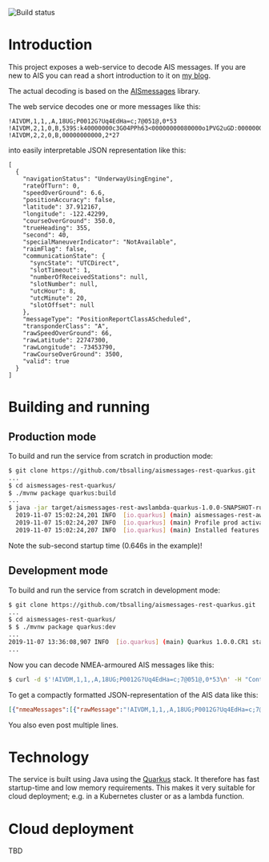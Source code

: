![Build status](https://travis-ci.org/tbsalling/aismessages.svg?branch=master)

# Introduction
This project exposes a web-service to decode AIS messages. If you are new to AIS you can read a short introduction to it on [my blog](https://tbsalling.dk/2018/09/01/an-introduction-to-ais/). 

The actual decoding is based on the [AISmessages](https://github.com/tbsalling/aismessages) library.

The web service decodes one or more messages like this:

```
!AIVDM,1,1,,A,18UG;P0012G?Uq4EdHa=c;7@051@,0*53
!AIVDM,2,1,0,B,539S:k40000000c3G04PPh63<00000000080000o1PVG2uGD:00000000000,0*34
!AIVDM,2,2,0,B,00000000000,2*27
```

into easily interpretable JSON representation like this:

```
[
  {
    "navigationStatus": "UnderwayUsingEngine",
    "rateOfTurn": 0,
    "speedOverGround": 6.6,
    "positionAccuracy": false,
    "latitude": 37.912167,
    "longitude": -122.42299,
    "courseOverGround": 350.0,
    "trueHeading": 355,
    "second": 40,
    "specialManeuverIndicator": "NotAvailable",
    "raimFlag": false,
    "communicationState": {
      "syncState": "UTCDirect",
      "slotTimeout": 1,
      "numberOfReceivedStations": null,
      "slotNumber": null,
      "utcHour": 8,
      "utcMinute": 20,
      "slotOffset": null
    },
    "messageType": "PositionReportClassAScheduled",
    "transponderClass": "A",
    "rawSpeedOverGround": 66,
    "rawLatitude": 22747300,
    "rawLongitude": -73453790,
    "rawCourseOverGround": 3500,
    "valid": true
  }
] 
```

# Building and running

## Production mode
To build and run the service from scratch in production mode:

```bash
$ git clone https://github.com/tbsalling/aismessages-rest-quarkus.git
...
$ cd aismessages-rest-quarkus/
$ ./mvnw package quarkus:build
...
$ java -jar target/aismessages-rest-awslambda-quarkus-1.0.0-SNAPSHOT-runner.jar 
  2019-11-07 15:02:24,201 INFO  [io.quarkus] (main) aismessages-rest-awslambda-quarkus 1.0.0-SNAPSHOT (running on Quarkus 1.0.0.CR1) started in 0.646s. 
  2019-11-07 15:02:24,207 INFO  [io.quarkus] (main) Profile prod activated. 
  2019-11-07 15:02:24,207 INFO  [io.quarkus] (main) Installed features: [amazon-lambda, cdi, resteasy, resteasy-jackson, smallrye-openapi, spring-di, spring-web]
```

Note the sub-second startup time (0.646s in the example)! 

## Development mode
To build and run the service from scratch in development mode:

```bash
$ git clone https://github.com/tbsalling/aismessages-rest-quarkus.git
...
$ cd aismessages-rest-quarkus/
$ $ ./mvnw package quarkus:dev
...
2019-11-07 13:36:08,907 INFO  [io.quarkus] (main) Quarkus 1.0.0.CR1 started in 1.099s. Listening on: http://0.0.0.0:8080
...
```

Now you can decode NMEA-armoured AIS messages like this:

```bash
$ curl -d $'!AIVDM,1,1,,A,18UG;P0012G?Uq4EdHa=c;7@051@,0*53\n' -H "Content-Type: text/plain" -H "Accept: application/json" -X POST http://localhost:8080/decode
```

To get a compactly formatted JSON-representation of the AIS data like this:

```json
[{"nmeaMessages":[{"rawMessage":"!AIVDM,1,1,,A,18UG;P0012G?Uq4EdHa=c;7@051@,0*53","valid":true,"sequenceNumber":null,"radioChannelCode":"A","checksum":83,"numberOfFragments":1,"fragmentNumber":1,"messageType":"AIVDM","encodedPayload":"18UG;P0012G?Uq4EdHa=c;7@051@","fillBits":0}],"metadata":{"source":"SRC1","received":1573130490.503415000,"decoderVersion":"3.0.0","category":"AIS"},"repeatIndicator":0,"sourceMmsi":{"mmsi":576048000},"navigationStatus":"UnderwayUsingEngine","rateOfTurn":0,"speedOverGround":6.6,"positionAccuracy":false,"latitude":37.912167,"longitude":-122.42299,"courseOverGround":350.0,"trueHeading":355,"second":40,"specialManeuverIndicator":"NotAvailable","raimFlag":false,"communicationState":{"syncState":"UTCDirect","slotTimeout":1,"numberOfReceivedStations":null,"slotNumber":null,"utcHour":8,"utcMinute":20,"slotOffset":null},"messageType":"PositionReportClassAScheduled","transponderClass":"A","rawSpeedOverGround":66,"rawLatitude":22747300,"rawLongitude":-73453790,"rawCourseOverGround":3500,"valid":true}] 
```
 
You also even post multiple lines.

# Technology
The service is built using Java using the [Quarkus](https://quarkus.io/) stack. It therefore has fast startup-time and low memory requirements. This makes it very suitable for cloud deployment; e.g. in a Kubernetes cluster or as a lambda function.

# Cloud deployment
TBD

